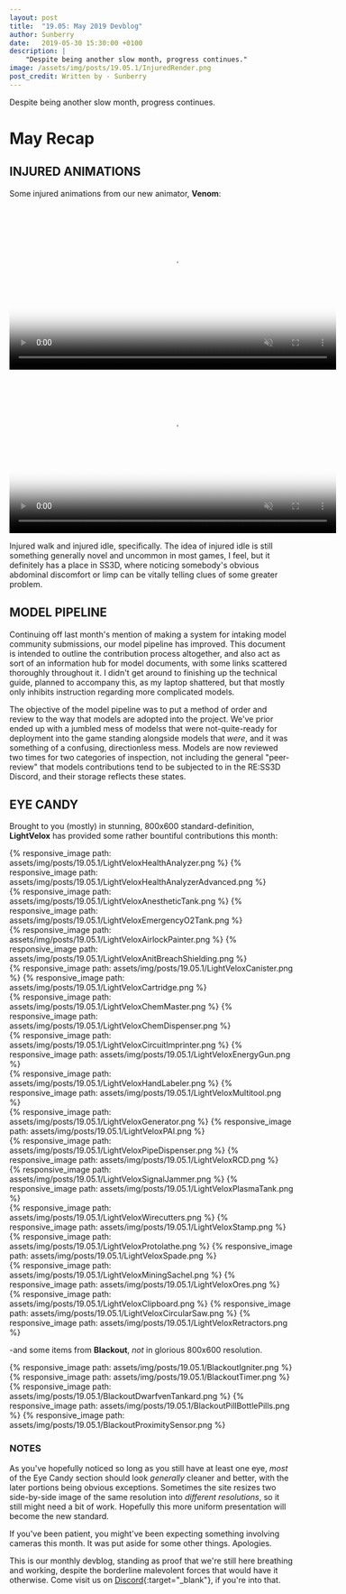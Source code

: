 ```yaml
---
layout: post
title:  "19.05: May 2019 Devblog"
author: Sunberry
date:   2019-05-30 15:30:00 +0100
description: |
    "Despite being another slow month, progress continues."
image: /assets/img/posts/19.05.1/InjuredRender.png
post_credit: Written by - Sunberry
---
```



Despite being another slow month, progress continues.

# May Recap

## INJURED ANIMATIONS

Some injured animations from our new animator, **Venom**:

<video autoplay="autoplay" muted loop="loop" width="580px" poster="{{ site.baseurl }}/assets/img/posts/19.05.1/InjuredWalk.jpg">
  <source src="{{ site.baseurl }}/assets/img/posts/19.05.1/InjuredWalk.webm" type="video/webm">
  <source src="{{ site.baseurl }}/assets/img/posts/19.05.1/InjuredWalk.mp4" type="video/mp4">
</video>

<video autoplay="autoplay" muted loop="loop" width="580px" poster="{{ site.baseurl }}/assets/img/posts/19.05.1/InjuredIdle.jpg">
  <source src="{{ site.baseurl }}/assets/img/posts/19.05.1/InjuredIdle.webm" type="video/webm">
  <source src="{{ site.baseurl }}/assets/img/posts/19.05.1/InjuredIdle.mp4" type="video/mp4">
</video>

Injured walk and injured idle, specifically. The idea of injured idle is still something generally novel and uncommon in most games, I feel, but it definitely has a place in SS3D, where noticing somebody's obvious abdominal discomfort or limp can be vitally telling clues of some greater problem.

## MODEL PIPELINE

Continuing off last month's mention of making a system for intaking model community submissions, our model pipeline has improved. This document is intended to outline the contribution process altogether, and also act as sort of an information hub for model documents, with some links scattered thoroughly throughout it. I didn't get around to finishing up the technical guide, planned to accompany this, as my laptop shattered, but that mostly only inhibits instruction regarding more complicated models.

The objective of the model pipeline was to put a method of order and review to the way that models are adopted into the project. We've prior ended up with a jumbled mess of modelss that were not-quite-ready for deployment into the game standing alongside models that *were*, and it was something of a confusing, directionless mess. Models are now reviewed two times for two categories of inspection, not including the general "peer-review" that models contributions tend to be subjected to in the RE:SS3D Discord, and their storage reflects these states.

## EYE CANDY

Brought to you (mostly) in stunning, 800x600 standard-definition, **LightVelox** has provided some rather bountiful contributions this month:

<div class='horizontal-2' markdown='1'>
{% responsive_image path: assets/img/posts/19.05.1/LightVeloxHealthAnalyzer.png %}
{% responsive_image path: assets/img/posts/19.05.1/LightVeloxHealthAnalyzerAdvanced.png %}
</div>
<div class='horizontal-2' markdown='1'>
{% responsive_image path: assets/img/posts/19.05.1/LightVeloxAnestheticTank.png %}
{% responsive_image path: assets/img/posts/19.05.1/LightVeloxEmergencyO2Tank.png %}
</div>
<div class='horizontal-2' markdown='1'>
{% responsive_image path: assets/img/posts/19.05.1/LightVeloxAirlockPainter.png %}
{% responsive_image path: assets/img/posts/19.05.1/LightVeloxAnitBreachShielding.png %}
</div>
<div class='horizontal-2' markdown='1'>
{% responsive_image path: assets/img/posts/19.05.1/LightVeloxCanister.png %}
{% responsive_image path: assets/img/posts/19.05.1/LightVeloxCartridge.png %}
</div>
<div class='horizontal-2' markdown='1'>
{% responsive_image path: assets/img/posts/19.05.1/LightVeloxChemMaster.png %}
{% responsive_image path: assets/img/posts/19.05.1/LightVeloxChemDispenser.png %}
</div>
<div class='horizontal-2' markdown='1'>
{% responsive_image path: assets/img/posts/19.05.1/LightVeloxCircuitImprinter.png %}
{% responsive_image path: assets/img/posts/19.05.1/LightVeloxEnergyGun.png %}
</div>
<div class='horizontal-2' markdown='1'>
{% responsive_image path: assets/img/posts/19.05.1/LightVeloxHandLabeler.png %}
{% responsive_image path: assets/img/posts/19.05.1/LightVeloxMultitool.png %}
</div>
<div class='horizontal-2' markdown='1'>
{% responsive_image path: assets/img/posts/19.05.1/LightVeloxGenerator.png %}
{% responsive_image path: assets/img/posts/19.05.1/LightVeloxPAI.png %}
</div>
<div class='horizontal-2' markdown='1'>
{% responsive_image path: assets/img/posts/19.05.1/LightVeloxPipeDispenser.png %}
{% responsive_image path: assets/img/posts/19.05.1/LightVeloxRCD.png %}
</div>
<div class='horizontal-2' markdown='1'>
{% responsive_image path: assets/img/posts/19.05.1/LightVeloxSignalJammer.png %}
{% responsive_image path: assets/img/posts/19.05.1/LightVeloxPlasmaTank.png %}
</div>
<div class='horizontal-2' markdown='1'>
{% responsive_image path: assets/img/posts/19.05.1/LightVeloxWirecutters.png %}
{% responsive_image path: assets/img/posts/19.05.1/LightVeloxStamp.png %}
</div>
<div class='horizontal-2' markdown='1'>
{% responsive_image path: assets/img/posts/19.05.1/LightVeloxProtolathe.png %}
{% responsive_image path: assets/img/posts/19.05.1/LightVeloxSpade.png %}
</div>
<div class='horizontal-2' markdown='1'>
{% responsive_image path: assets/img/posts/19.05.1/LightVeloxMiningSachel.png %}
{% responsive_image path: assets/img/posts/19.05.1/LightVeloxOres.png %}
</div>
<div class='horizontal-3' markdown='1'>
{% responsive_image path: assets/img/posts/19.05.1/LightVeloxClipboard.png %}
{% responsive_image path: assets/img/posts/19.05.1/LightVeloxCircularSaw.png %}
{% responsive_image path: assets/img/posts/19.05.1/LightVeloxRetractors.png %}
</div>

-and some items from **Blackout**, *not* in glorious 800x600 resolution.

<div class='horizontal-2' markdown='1'>
{% responsive_image path: assets/img/posts/19.05.1/BlackoutIgniter.png %}
{% responsive_image path: assets/img/posts/19.05.1/BlackoutTimer.png %}
</div>
<div class='horizontal-3' markdown='1'>
{% responsive_image path: assets/img/posts/19.05.1/BlackoutDwarfvenTankard.png %}
{% responsive_image path: assets/img/posts/19.05.1/BlackoutPillBottlePills.png %}
{% responsive_image path: assets/img/posts/19.05.1/BlackoutProximitySensor.png %}
</div>

### NOTES

As you've hopefully noticed so long as you still have at least one eye, *most* of the Eye Candy section should look *generally* cleaner and better, with the later portions being obvious exceptions. Sometimes the site resizes two side-by-side image of the same resolution into *different resolutions*, so it still might need a bit of work. Hopefully this more uniform presentation will become the new standard.

If you've been patient, you might've been expecting something involving cameras this month. It was put aside for some other things. Apologies.

This is our monthly devblog, standing as proof that we're still here breathing and working, despite the borderline malevolent forces that would have it otherwise.
Come visit us on [Discord](https://discord.gg/3ny9tdH){:target="_blank"}, if you're into that.
